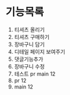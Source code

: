 # 기능목록
1. 티셔츠 올리기
2. 티셔츠 구매하기
3. 장바구니 담기
4. 디테일 페이지 보여주기
5. 댓글기능추가
6. 장바구니 수정
7. 테스트 pr main 12
8. pr 12
9. main 12
